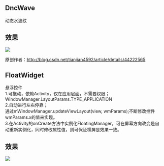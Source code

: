 ## DncWave
动态水波纹

## 效果
![](https://github.com/githubliruiyuan/DncWave/raw/master/gif/3.gif)  

原创作者：http://blog.csdn.net/tianjian4592/article/details/44222565

## FloatWidget
悬浮控件<br>
1.可拖动，依赖Activity，仅在应用层面，不需要权限；<br>
  WindowManager.LayoutParams.TYPE_APPLICATION <br>
2.自动进行左右停靠；<br>
  通过mWindowManager.updateViewLayout(view, wmParams);不断修改控件wmParams.x的值来实现。<br>
3.在Activity的onCreate方法中实例化FloatingManager，可在屏幕方向改变是自动重新实例化，同时修改属性值，则可保证横屏是效果一致。<br>

## 效果
![](https://github.com/githubliruiyuan/DncWave/raw/master/gif/res.gif)  




